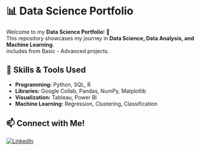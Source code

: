 # 📊 Data Science Portfolio

Welcome to my **Data Science Portfolio**! 🚀  
This repository showcases my journey in **Data Science, Data Analysis, and Machine Learning**.  
includes from Basic - Advanced projects.

## 🔧 Skills & Tools Used
- **Programming:** Python, SQL, R
- **Libraries:** Google Collab, Pandas, NumPy, Matplotlib
- **Visualization:** Tableau, Power BI
- **Machine Learning:** Regression, Clustering, Classification

## 📫 Connect with Me!
[![LinkedIn](https://img.shields.io/badge/LinkedIn-blue?logo=linkedin)](https://www.linkedin.com/in/ardengoldy/)  
